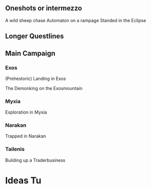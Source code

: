
## Oneshots or intermezzo
A wild sheep chase
Automaton on a rampage
Standed in the Eclipse


## Longer Questlines


## Main Campaign
### Exos
(Prehestoric) Landing in Exos

The Demonking on the Exosmountain


### Myxia
Exploration in Myxia

### Narakan
Trapped in Narakan

### Tailenis
Building up a Traderbusiness
## 
# Ideas Tu